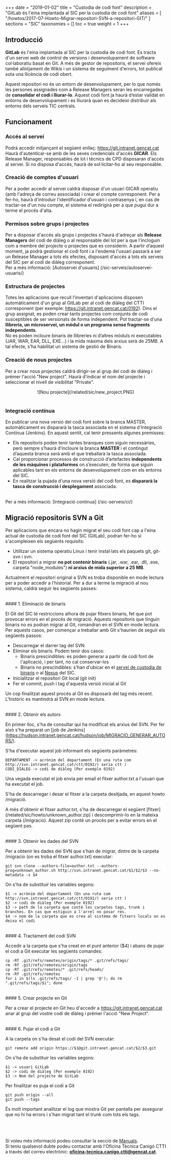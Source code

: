 +++
date        = "2019-01-02"
title       = "Custodia de codi font"
description = "GitLab és l'eina implantada al SIC per la custodia de codi font"
aliases = [
    "/howtos/2017-07-Howto-Migrar-repositori-SVN-a-repositori-GIT/"
]
sections    = "SIC"
taxonomies  = []
toc         = true
weight      = 1
+++

## Introducció

**GitLab** és l'eina implantada al SIC per la custodia de codi font. Es tracta d'un servei web de control de versions i desenvolupament de software col·laboratiu basat en Git. A més de gestor de repositoris, el servei ofereix també allotjament de Wikis i un sistema de seguiment d'errors, tot publicat sota una llicència de codi obert. 

Aquest repositori no és un entorn de desenvolupament, per lo que només les persones assignades com a Release Managers seran les encarregades de **consolidar el codi i lliurar-lo**. Aquest codi font ja haurà d’estar validat en entorns de desenvolupament i es lliurarà quan es decideixi distribuir als entorns dels serveis TIC centrals.

## Funcionament

### Accés al servei

Podrà accedir mitjançant el següent enllaç: https://git.intranet.gencat.cat <br/>
Haurà d'autenticar-se amb de les seves credencials d'accés **GICAR**. Els Release Manager, responsables de lot i tècnics de CPD disposaran d'accés al servei. Si no disposa d'accés, haurà de sol·licitar-ho al seu responsable.

### Creació de comptes d'usuari

Per a poder accedir al servei caldrà disposar d'un usuari GICAR operatiu (amb l'adreça de correu associada) i crear el compte corresponent. Per a fer-ho, haurà d'introduir l'identificador d'usuari i contrasenya i, en cas de tractar-se d'un nou compte, el sistema el redirigirà per a que pugui dur a terme el procés d'alta.

### Permisos sobre grups i projectes

Per a disposar d'accés als grups i projectes s'haurà d'adreçar als **Release Managers** del codi de diàleg o al responsable del lot per a que l'incloguin com a membre del projecte o projectes que es considerin. A partir d’aquest moment, ja podrà gestionar el codi font i a l'endemà l'usuari passarà a ser un Release Manager a tots els efectes, disposant d'accés a tots els serveis del SIC per al codi de diàleg corresponent.
<br/>
Per a més informació: [Autoservei d'usuaris] (/sic-serveis/autoservei-usuaris/)

### Estructura de projectes

Totes les aplicacions que recull l'inventari d'aplicacions disposen automàticament d'un grup al GitLab per al codi de diàleg del CTTI corresponent (per exemple: https://git.intranet.gencat.cat/0192). Dins el grup assignat, es poden crear tants projectes com conjunts de codi susceptibles de ser versionats de forma independent. Pot tractar-se d'una **llibreria, un microservei, un mòdul o un programa sense fragments independents**.
<br/>
No es poden incloure binaris de llibreries ni d’altres mòduls ni executables (JAR, WAR, EAR, DLL, EXE…) i la mida màxima dels arxius serà de 25MB. A tal efecte, s’ha habilitat un sistema de gestió de Binaris.

### Creació de nous projectes

Per a crear nous projectes caldrà dirigir-se al grup del codi de diàleg i prémer l'acció "New project". Haurà d'indicar el nom del projecte i seleccionar el nivell de visibilitat "Private".

<CENTER>![Nou projecte](/related/sic/new_project.PNG)</center>
<br/>

### Integració contínua

En publicar una nova versió del codi font sobre la branca MASTER, automàticament es dispararà la tasca associada en el sistema d'Integració Contínua (Jenkins). En aquest sentit, cal tenir pressents algunes premisses:

* Els repositoris poden tenir tantes branques com siguin necessàries, però sempre s’haurà d’incloure la branca **MASTER** i el contingut d’aquesta branca serà amb el que treballarà la tasca associada.
* Cal proporcionar processos de construcció d’artefactes **independents de les màquines i plataformes** on s’executen, de forma que siguin aplicables tant en els entorns de desenvolupament com en els entorns del SIC.
* En realitzar la pujada d'una nova versió del codi font, es **dispararà la tasca de construcció i desplegament** associada.

<br/>
Per a més informació: [Integració continua] (/sic-serveis/ci/)


## Migració repositoris SVN a Git

Per aplicacions que encara no hagin migrat el seu codi font cap a l'eina actual de custodia de codi font del SIC (GitLab), podran fer-ho si s'acompleixen els següents requisits:

* Utilitzar un sistema operatiu Linux i tenir instal·lats els paquets git, git-svn i svn.
* El repositori a migrar **no pot contenir binaris** (.jar, .war, .ear, .dll, .exe, carpeta "node_modules") **ni arxius de mida superior a 25 MB**.

Actualment el repositori original a SVN es troba disponible en mode lectura per a poder accedir a l'historial. Per a dur a terme la migració al nou sistema, caldrà seguir les següents passes:

<br/>
#### 1. Eliminació de binaris

El Git del SIC té restriccions alhora de pujar fitxers binaris, fet que pot provocar errors en el procés de migració. Aquests repositoris que tinguin binaris no es podran migrar al Git, romandran en el SVN en mode lectura. Per aquests casos, per començar a treballar amb Git s'haurien de seguir els següents passos:

* Descarregar el darrer tag del SVN
* Eliminar els binaris. Podem tenir dos casos:
	- Binaris prescindibles: es poden generar a partir de codi font de l'aplicació, i per tant, no cal conservar-los
	- Binaris no prescindibles: s'han d'ubicar en el [servei de custodia de binaris](/sic-serveis/binaris/) o al [Nexus](https://hudson.intranet.gencat.cat/nexus/) del SIC.
* Inicialitzar el repositori Git local (git init)
* Fer el commit, push i tag d'aquesta versió inicial al Git

Un cop finalitzat aquest procés al Git es disposarà del tag més recent. L'històric es mantindrà al SVN en mode lectura.

<br/>
#### 2. Obtenir els autors

En primer lloc, s'ha de consultar qui ha modificat els arxius del SVN. Per fer això s'ha preparat un [job de Jenkins] (https://hudson.intranet.gencat.cat/hudson/job/MIGRACIO_GENERAR_AUTORS/).

S'ha d'executar aquest job informant els següents paràmetres:

	DEPARTAMENT -> acrònim del departament (En una ruta com http://svn.intranet.gencat.cat/ctt/0192/) seria ctt )
	CODI_DIALEG -> codi de diàleg (Per exemple 0192)

Una vegada executat el job envia per email el fitxer author.txt a l'usuari que ha executat el job.

S'ha de descarregar i desar el fitxer a la carpeta desitjada, en aquest howto /migració.

A més d'obtenir el fitxer author.txt, s'ha de descarregar el següent [fitxer] (/related/sic/howto/unknown_author.zip) i descomprimir-lo en la mateixa carpeta (/migracio). Aquest zip conté un procés per a evitar errors en el següent pas.

<br/>
#### 3. Obtenir les dades del SVN

Per a obtenir les dades del SVN que s'han de migrar, dintre de la carpeta /migracio (on es troba el fitxer author.txt) executar:

	git svn clone --authors-file=author.txt --authors-prog=unknown_author.sh http://svn.intranet.gencat.cat/$1/$2/$3 --no-metadata -s $4

On s'ha de substituir les variables segons:

	$1 -> acrònim del departament (En una ruta com http://svn.intranet.gencat.cat/ctt/0192/) seria ctt )
	$2 -> codi de diàleg (Per exemple 0192)
	$3 -> path de la carpeta que conté les carpetes tags, trunk i branches. En cas que estiguin a l'arrel no posar res.
	$4 -> nom de la carpeta que es crea al sistema de fitxers locals on es deixa el codi

<br/>
#### 4. Tractament del codi SVN

Accedir a la carpeta que s'ha creat en el punt anterior ($4) i abans de pujar el codi a Git executar les següents comandes:

	cp -Rf .git/refs/remotes/origin/tags/* .git/refs/tags/
	rm -Rf .git/refs/remotes/origin/tags
	cp -Rf .git/refs/remotes/* .git/refs/heads/
	rm -Rf .git/refs/remotes
	for i in $(ls .git/refs/tags/ -1 | grep '@'); do rm ".git/refs/tags/$i"; done
	
<br/>
#### 5. Crear projecte en Git

Per a crear el projecte en Git heu d'accedir a https://git.intranet.gencat.cat anar al grup del vostre codi de diàleg i prémer l'acció "New Project".

<br/>
#### 6. Pujar el codi a Git

A la carpeta on s'ha desat el codi del SVN executar:

	git remote add origin https://$1@git.intranet.gencat.cat/$2/$3.git

On s'ha de substituir les variables segons:

	$1 -> usuari GitLab
	$2 -> codi de diàleg (Per exemple 0192)
	$3 -> Nom del projecte de GitLab

Per finalitzar es puja el codi a Git

	git push origin --all
	git push --tags
	
És molt important analitzar el log que mostra Git per pantalla per assegurar que no hi ha errors i s'han migrat tant el trunk com tots els tags.

<br/><br/><br/>
Si voleu més informació podeu consultar la secció de [Manuals](https://canigo.ctti.gencat.cat/sic/manuals). <br/>
Si teniu qualsevol dubte podeu contactar amb l'Oficina Tècnica Canigó CTTI a través del correu electrònic: **oficina-tecnica.canigo.ctti@gencat.cat**.